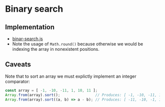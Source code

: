 # Binary search

## Implementation

- [binar-search.js](./binary-search.js)
- Note the usage of `Math.round()` because otherwise we would be indexing the array in nonexistent positions.

## Caveats

Note that to sort an array we must explictly implement an integer comparator:

```js
const array = [ -1, -10, -11, 1, 10, 11 ];
Array.from(array).sort();                // Produces: [ -1, -10, -11, 1, 10, 11 ]
Array.from(array).sort((a, b) => a - b); // Produces: [ -11, -10, -1, 1, 10, 11 ]
```
